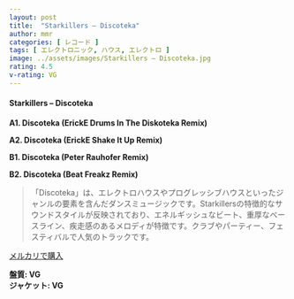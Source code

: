 ```yaml
---
layout: post
title:  "Starkillers – Discoteka"
author: mmr
categories: [ レコード ]
tags: [ エレクトロニック, ハウス, エレクトロ ]
image: ../assets/images/Starkillers – Discoteka.jpg
rating: 4.5
v-rating: VG
---
```


#### Starkillers – Discoteka

**A1. Discoteka (ErickE Drums In The Diskoteka Remix)**

**A2. Discoteka (ErickE Shake It Up Remix)**

**B1. Discoteka (Peter Rauhofer Remix)**

**B2. Discoteka (Beat Freakz Remix)**


>「Discoteka」は、エレクトロハウスやプログレッシブハウスといったジャンルの要素を含んだダンスミュージックです。Starkillersの特徴的なサウンドスタイルが反映されており、エネルギッシュなビート、重厚なベースライン、疾走感のあるメロディが特徴です。クラブやパーティー、フェスティバルで人気のトラックです。


[メルカリで購入](https://jp.mercari.com/item/m37053695161)


<div class="mt-4 mb-4 d-flex align-items-center">
<strong class="mr-1">盤質: VG</strong>
</div>
<div class="mt-4 mb-4 d-flex align-items-center">
<strong class="mr-1">ジャケット: VG</strong>
</div>